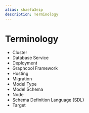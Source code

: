 ```yaml
---
alias: shaefa3eip
description: Terminology
---
```


# Terminology

- Cluster
- Database Service
- Deployment
- Graphcool Framework
- Hosting
- Migration
- Model Type
- Model Schema
- Node
- Schema Definition Language (SDL)
- Target